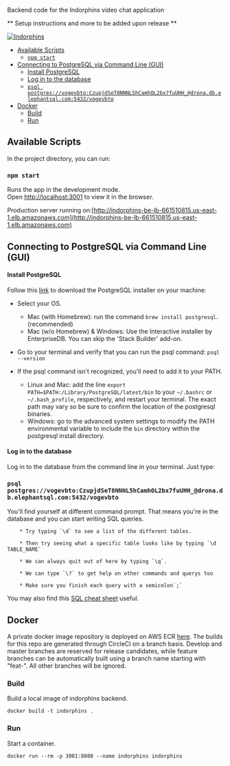 Backend code for the Indorphins video chat application

** Setup instructions and more to be added upon release **

[![Indorphins](https://circleci.com/gh/afloesch/indorphins-be.svg?style=shield&circle-token=3b155ba273361607512a7c628217c4ca2394de5c)](https://app.circleci.com/pipelines/github/afloesch/indorphins-be)

- [Available Scripts](#available-scripts)
  * [`npm start`](#-npm-start-)
- [Connecting to PostgreSQL via Command Line (GUI)](#connecting-to-postgresql-via-command-line--gui-)
    + [Install PostgreSQL](#install-postgresql)
    + [Log in to the database](#log-in-to-the-database)
  * [`psql postgres://vogevbto:CzupjdSeT8NNNL5hCamhOL2bx7fuUHH_@drona.db.elephantsql.com:5432/vogevbto`](#-psql-postgres---vogevbto-czupjdset8nnnl5hcamhol2bx7fuuhh--dronadbelephantsqlcom-5432-vogevbto-)
- [Docker](#docker)
  * [Build](#build)
  * [Run](#run)

## Available Scripts

In the project directory, you can run:

### `npm start`

Runs the app in the development mode.<br />
Open [http://localhost:3001](http://localhost:3001) to view it in the browser.

Production server running on:[http://indorphins-be-lb-661510815.us-east-1.elb.amazonaws.com](http://indorphins-be-lb-661510815.us-east-1.elb.amazonaws.com)

## Connecting to PostgreSQL via Command Line (GUI)

#### Install PostgreSQL

Follow this [link](https://www.postgresql.org/download/) to download the PostgreSQL installer on your machine:

- Select your OS.

  - Mac (with Homebrew): run the command `brew install postgresql`. (recommended)
  - Mac (w/o Homebrew) & Windows: Use the Interactive installer by EnterpriseDB. You can skip the 'Stack Builder' add-on.

- Go to your terminal and verify that you can run the psql command: `psql --version`

- If the psql command isn't recognized, you'll need to add it to your PATH.
  - Linux and Mac: add the line `export PATH=$PATH:/Library/PostgreSQL/latest/bin` to your `~/.bashrc` or `~/.bash_profile`, respectively, and restart your terminal. The exact path may vary so be sure to confirm the location of the postgresql binaries.
  - Windows: go to the advanced system settings to modify the PATH environmental variable to include the `bin` directory within the postgresql install directory.

#### Log in to the database

Log in to the database from the command line in your terminal. Just type:

### `psql postgres://vogevbto:CzupjdSeT8NNNL5hCamhOL2bx7fuUHH_@drona.db.elephantsql.com:5432/vogevbto`

You'll find yourself at different command prompt. That means you're in the database and you can start writing SQL queries.

        * Try typing `\d` to see a list of the different tables.

        * Then try seeing what a specific table looks like by typing `\d TABLE_NAME`

        * We can always quit out of here by typing `\q`.

        * We can type `\?` to get help on other commands and querys too

        * Make sure you finish each query with a semicolon`;`

You may also find this [SQL cheat sheet](http://www.cheat-sheets.org/saved-copy/sqlcheetsheet.gif) useful.

## Docker

A private docker image repository is deployed on AWS ECR [here](https://console.aws.amazon.com/ecr/repositories/indorphins/?region=us-east-1). The builds for this repo are generated through CircleCI on a branch basis. Develop and master branches are reserved for release candidates, while feature branches can be automatically built using a branch name starting with "feat-". All other branches will be ignored.

### Build

Build a local image of indorphins backend.

```
docker build -t indorphins .
```

### Run

Start a container.

```
docker run --rm -p 3001:8080 --name indorphins indorphins
```
